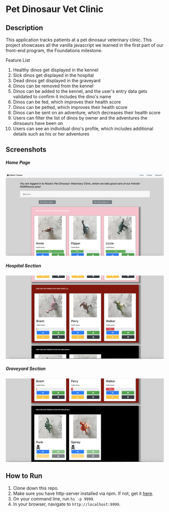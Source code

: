 # Pet Dinosaur Vet Clinic

## Description
This application tracks patients at a pet dinosaur veterinary clinic. This project showcases all the vanilla javascript we learned in the first part of our front-end program, the Foundations milestone. 

Feature List
1. Healthy dinos get displayed in the kennel
1. Sick dinos get displayed in the hospital
1. Dead dinos get displayed in the graveyard
1. Dinos can be removed from the kennel
1. Dinos can be added to the kennel, and the user's entry data gets validated to confirm it includes the dino's name
1. Dinos can be fed, which improves their health score
1. Dinos can be petted, which improves their health score
1. Dinos can be sent on an adventure, which decreases their health score
1. Users can filter the list of dinos by owner and the adventures the dinsoaurs have been on
1. Users can see an individual dino's profile, which includes additional details such as his or her adventures

## Screenshots
##### Home Page
![Home Page](./dino-kennel-images/home.png)
##### Hospital Section
![Hospital Section](./dino-kennel-images/hospital.png)
##### Graveyard Section
![Graveyard Section](./dino-kennel-images/graveyard.png)

## How to Run
1. Clone down this repo.
1. Make sure you have http-server installed via npm. If not, get it [here](https://www.npmjs.com/package/http-server).
1. On your command line, run `hs -p 9999`.
1. In your browser, navigate to `http://localhost:9999`.


